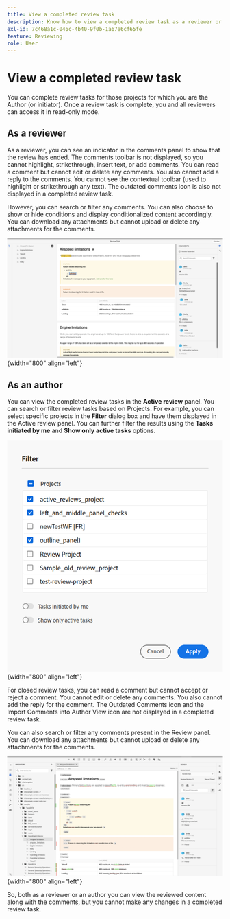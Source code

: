 ```yaml
---
title: View a completed review task
description: Know how to view a completed review task as a reviewer or an author in AEM Guides.
exl-id: 7c468a1c-046c-4b40-9f0b-1a67e6cf65fe
feature: Reviewing 
role: User
---
```

# View a completed review task

You can complete review tasks for those projects for which you are the Author (or initiator). Once a review task is complete, you and all reviewers can access it in read-only mode.

## As a reviewer

As a reviewer, you can see an indicator in the comments panel to show that the review has ended. The comments toolbar is not displayed, so you cannot highlight, strikethrough, insert text, or add comments. You can read a comment but cannot edit or delete any comments. You also cannot add a reply to the comments. You cannot see the contextual toolbar (used to highlight or strikethrough any text). The outdated comments icon is also not displayed in a completed review task.

However, you can search or filter any comments. You can also choose to show or hide conditions and display conditionalized content accordingly. You can download any attachments but cannot upload or delete any attachments for the comments.

![](images/complete-task-reviewer.png){width="800" align="left"}

 
## As an author

You can view the completed review tasks in the **Active review** panel. You can search or filter review tasks based on Projects. For example, you can select specific projects in the **Filter** dialog box and have them displayed in the Active review panel. You can further filter the results using the **Tasks initiated by me** and **Show only active tasks** options. 

![](images/review-filters.png){width="800" align="left"}

For closed review tasks, you can read a comment but cannot accept or reject a comment. You cannot edit or delete any comments. You also cannot add the reply for the comment. The Outdated Comments icon and the Import Comments into Author View icon are not displayed in a completed review task. 

You can also search or filter any comments present in the Review panel. You can download any attachments but cannot upload or delete any attachments for the comments.

![](images/completed-task-author.png){width="800" align="left"}

So, both as a reviewer or an author you can view the reviewed content along with the comments, but you cannot make any changes in a completed review task.
